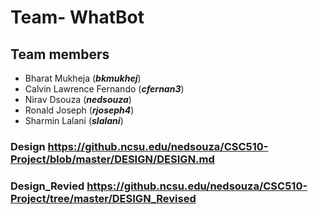 # Team- WhatBot
  ## Team members
  * Bharat Mukheja            (***bkmukhej***)
  * Calvin Lawrence Fernando  (***cfernan3***)
  * Nirav Dsouza              (***nedsouza***)
  * Ronald Joseph             (***rjoseph4***)
  *  Sharmin Lalani           (***slalani***)
  


### Design https://github.ncsu.edu/nedsouza/CSC510-Project/blob/master/DESIGN/DESIGN.md

### Design_Revied https://github.ncsu.edu/nedsouza/CSC510-Project/tree/master/DESIGN_Revised
